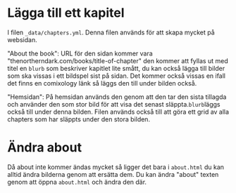 # Lägga till ett kapitel

I filen `_data/chapters.yml`. Denna filen används för att skapa mycket på websidan.  

"About the book": URL för den sidan kommer vara "thenortherndark.com/books/title-of-chapter" den kommer att fyllas ut med titel en `blurb` som beskriver kapitlet lite smått, du kan också lägga till bilder som ska vissas i ett bildspel sist på sidan. Det kommer också vissas en ifall det finns en comixology länk så läggs den till under bilden också.

"Hemsidan": På hemsidan används den genom att den tar den sista tillagda och använder den som stor bild för att visa det senast släppta.`blurb`läggs också till under denna bilden. Filen används också till att göra ett grid av alla chapters som har släppts under den stora bilden.


# Ändra about

Då about inte kommer ändas mycket så ligger det bara i `about.html` du kan alltid ändra bilderna genom att ersätta dem. Du kan ändra "about" texten genom att öppna `about.html` och ändra den där.
